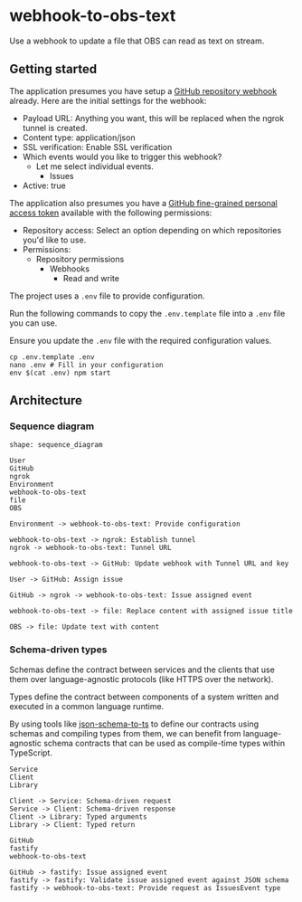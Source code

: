 # webhook-to-obs-text

Use a webhook to update a file that OBS can read as text on stream.

## Getting started

The application presumes you have setup a [GitHub repository webhook](https://docs.github.com/en/rest/webhooks?apiVersion=2022-11-28) already. Here are the initial settings for the webhook:

* Payload URL: Anything you want, this will be replaced when the ngrok tunnel is created.
* Content type: application/json
* SSL verification: Enable SSL verification
* Which events would you like to trigger this webhook?
  * Let me select individual events.
    * Issues
* Active: true

The application also presumes you have a [GitHub fine-grained personal access token](https://github.com/settings/tokens?type=beta) available with the following permissions:

* Repository access: Select an option depending on which repositories you'd like to use.
* Permissions:
  * Repository permissions
    * Webhooks
      * Read and write

The project uses a `.env` file to provide configuration.

Run the following commands to copy the `.env.template` file into a `.env` file you can use.

Ensure you update the `.env` file with the required configuration values.

```shell
cp .env.template .env
nano .env # Fill in your configuration
env $(cat .env) npm start
```

## Architecture

### Sequence diagram

```d2
shape: sequence_diagram

User
GitHub
ngrok
Environment
webhook-to-obs-text
file
OBS

Environment -> webhook-to-obs-text: Provide configuration

webhook-to-obs-text -> ngrok: Establish tunnel
ngrok -> webhook-to-obs-text: Tunnel URL

webhook-to-obs-text -> GitHub: Update webhook with Tunnel URL and key

User -> GitHub: Assign issue

GitHub -> ngrok -> webhook-to-obs-text: Issue assigned event

webhook-to-obs-text -> file: Replace content with assigned issue title

OBS -> file: Update text with content
```

### Schema-driven types

Schemas define the contract between services and the clients that use them over language-agnostic protocols (like HTTPS over the network).

Types define the contract between components of a system written and executed in a common language runtime.

By using tools like [json-schema-to-ts](https://github.com/ThomasAribart/json-schema-to-ts) to define our contracts using schemas and compiling types from them, we can benefit from language-agnostic schema contracts that can be used as compile-time types within TypeScript.

```d2
Service
Client
Library

Client -> Service: Schema-driven request
Service -> Client: Schema-driven response
Client -> Library: Typed arguments
Library -> Client: Typed return

GitHub
fastify
webhook-to-obs-text

GitHub -> fastify: Issue assigned event
fastify -> fastify: Validate issue assigned event against JSON schema
fastify -> webhook-to-obs-text: Provide request as IssuesEvent type
```